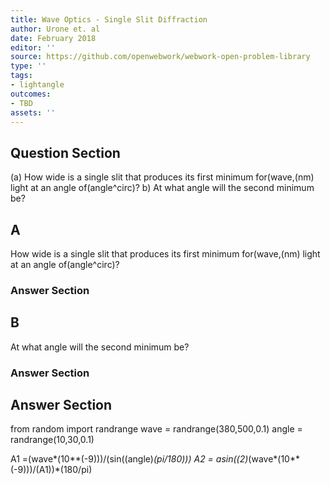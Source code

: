 ```yaml
---
title: Wave Optics - Single Slit Diffraction
author: Urone et. al
date: February 2018
editor: ''
source: https://github.com/openwebwork/webwork-open-problem-library
type: ''
tags:
- lightangle
outcomes:
- TBD
assets: ''
---
```


## Question Section 

(a) How wide is a single slit that produces its first minimum for(wave,(nm) light at an angle of(angle^circ)?
b)  At what angle will the second minimum be?
## A
How wide is a single slit that produces its first minimum for(wave,(nm) light at an angle of(angle^circ)?
### Answer Section
## B
 At what angle will the second minimum be?
### Answer Section


## Answer Section

from random import randrange
wave = randrange(380,500,0.1)
angle = randrange(10,30,0.1)

A1 =(wave*(10**(-9)))/(sin((angle)*(pi/180)))
A2 = asin((2)*(wave*(10**(-9)))/(A1))*(180/pi)